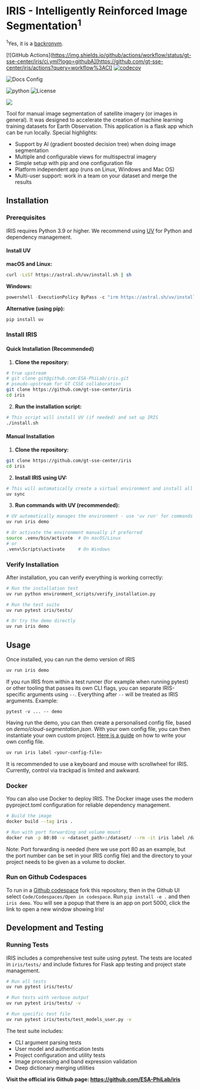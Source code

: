 # IRIS - Intelligently Reinforced Image Segmentation<sup>1</sup>
<sup>1</sup>Yes, it is a <a href="https://en.wikipedia.org/wiki/Backronym">backronym</a>.


[![GitHub Actions](https://img.shields.io/github/actions/workflow/status/gt-sse-center/iris/ci.yml?logo=githubA](https://github.com/gt-sse-center/iris/actions?query=workflow%3ACI)
[![codecov](https://codecov.io/gh/loriab/iris/graph/badge.svg)](https://codecov.io/gh/loriab/iris)
<!--[![Documentation
Status](https://img.shields.io/github/actions/workflow/status/MolSSI/QCManyBody/ci.yml?label=docs&logo=readthedocs&logoColor=white)](https://molssi.github.io/QCManyBody/)-->
![Docs Config](https://img.shields.io/badge/Docs-configuration_file-lightblue?link=https%3A%2F%2Fgithub.com%2Fgt-sse-center%2Firis%2Fblob%2Fmaster%2Fdocs%2Fconfig.md)
<!--[![Conda (channel
only)](https://img.shields.io/conda/vn/conda-forge/qcmanybody?color=blue&logo=anaconda&logoColor=white)](https://anaconda.org/conda-forge/qcmanybody)-->
![python](https://img.shields.io/badge/python-3.9+-blue.svg)
![License](https://img.shields.io/github/license/gt-sse-center/iris)


<img src="preview/segmentation.png" />

Tool for manual image segmentation of satellite imagery (or images in general). It was designed to accelerate the creation of machine learning training datasets for Earth Observation. This application is a flask app which can be run locally. Special highlights:
* Support by AI (gradient boosted decision tree) when doing image segmentation
* Multiple and configurable views for multispectral imagery
* Simple setup with pip and one configuration file
* Platform independent app (runs on Linux, Windows and Mac OS)
* Multi-user support: work in a team on your dataset and merge the results

## Installation

### Prerequisites

IRIS requires Python 3.9 or higher. We recommend using [UV](https://docs.astral.sh/uv/) for Python and dependency management.

#### Install UV

**macOS and Linux:**
```bash
curl -LsSf https://astral.sh/uv/install.sh | sh
```

**Windows:**
```powershell
powershell -ExecutionPolicy ByPass -c "irm https://astral.sh/uv/install.ps1 | iex"
```

**Alternative (using pip):**
```bash
pip install uv
```

### Install IRIS

#### Quick Installation (Recommended)

1. **Clone the repository:**
```bash
# true upstream
# git clone git@github.com:ESA-PhiLab/iris.git
# pseudo-upstream for GT CSSE collaboration
git clone https://github.com/gt-sse-center/iris
cd iris
```

2. **Run the installation script:**
```bash
# This script will install UV (if needed) and set up IRIS
./install.sh
```

#### Manual Installation

1. **Clone the repository:**
```bash
git clone https://github.com/gt-sse-center/iris
cd iris
```

2. **Install IRIS using UV:**
```bash
# This will automatically create a virtual environment and install all dependencies
uv sync
```

3. **Run commands with UV (recommended):**
```bash
# UV automatically manages the environment - use 'uv run' for commands
uv run iris demo

# Or activate the environment manually if preferred
source .venv/bin/activate  # On macOS/Linux
# or
.venv\Scripts\activate     # On Windows
```

### Verify Installation

After installation, you can verify everything is working correctly:

```bash
# Run the installation test
uv run python environment_scripts/verify_installation.py

# Run the test suite
uv run pytest iris/tests/

# Or try the demo directly
uv run iris demo
```


## Usage

Once installed, you can run the demo version of IRIS

```bash
uv run iris demo
```

If you run IRIS from within a test runner (for example when running pytest) or other tooling that passes its own CLI flags, you can separate IRIS-specific arguments using `--`. Everything after `--` will be treated as IRIS arguments. Example:

```
pytest -v ... -- demo
```

Having run the demo, you can then create a personalised config file, based on _demo/cloud-segmentation.json_. With your own config file, you can then instantiate your own custom project. <a href="https://github.com/ESA-PhiLab/iris/blob/master/docs/config.md">Here is a guide</a> on how to write your own config file.

```bash
uv run iris label <your-config-file>
```

It is recommended to use a keyboard and mouse with scrollwheel for IRIS. Currently, control via trackpad is limited and awkward.

### Docker

You can also use Docker to deploy IRIS. The Docker image uses the modern pyproject.toml configuration for reliable dependency management.

```bash
# Build the image
docker build --tag iris .

# Run with port forwarding and volume mount
docker run -p 80:80 -v <dataset_path>:/dataset/ --rm -it iris label /dataset/cloud-segmentation.json
```

Note: Port forwarding is needed (here we use port 80 as an example, but the port number can be set in your IRIS config file) and the directory to your project needs to be given as a volume to docker.

### Run on Github Codespaces
To run in a [Github codespace](https://docs.github.com/en/codespaces/overview) fork this repository, then in the Github UI select `Code/Codespaces/Open in codespace`. Run `pip install -e .` and then `iris demo`. You will see a popup that there is an app on port 5000, click the link to open a new window showing Iris!


## Development and Testing

### Running Tests

IRIS includes a comprehensive test suite using pytest. The tests are located in `iris/tests/` and include fixtures for Flask app testing and project state management.

```bash
# Run all tests
uv run pytest iris/tests/

# Run tests with verbose output
uv run pytest iris/tests/ -v

# Run specific test file
uv run pytest iris/tests/test_models_user.py -v
```

The test suite includes:
- CLI argument parsing tests
- User model and authentication tests  
- Project configuration and utility tests
- Image processing and band expression validation
- Deep dictionary merging utilities

**Visit the official iris Github page:  https://github.com/ESA-PhiLab/iris**
